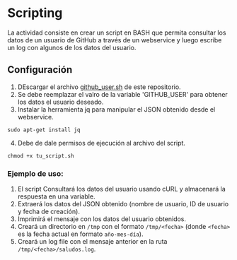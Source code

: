# Scripting

La actividad consiste en crear un script en BASH que permita consultar los datos de un usuario de GitHub a través de un webservice y luego escribe un log con algunos de los datos del usuario.

## Configuración

1.  DEscargar el archivo [github_user.sh](/actividad2/github_user.sh) de este repositorio.
2.  Se debe reemplazar el valro de la variable 'GITHUB_USER' para obtener los datos el usuario deseado.
3.  Instalar la herramienta jq para manipular el JSON obtenido desde el webservice.
```code
sudo apt-get install jq
```
4.  Debe de dale permisos de ejecución al archivo del script.
```code
chmod +x tu_script.sh
```

### Ejemplo de uso:

1. El script Consultará los datos del usuario usando cURL y almacenará la respuesta en una variable.
2. Extraerá los datos del JSON obtenido (nombre de usuario, ID de usuario y fecha de creación).
3. Imprimirá el mensaje con los datos del usuario obtenidos.
4. Creará un directorio en `/tmp` con el formato `/tmp/<fecha>` (donde `<fecha>` es la fecha actual en formato `año-mes-día`).
5. Creará un log file con el mensaje anterior en la ruta `/tmp/<fecha>/saludos.log`.

